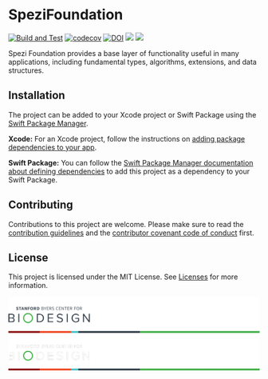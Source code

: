 <!--
                  
This source file is part of the Stanford Spezi open-source project

SPDX-FileCopyrightText: 2022 Stanford University and the project authors (see CONTRIBUTORS.md)

SPDX-License-Identifier: MIT
             
-->

# SpeziFoundation

[![Build and Test](https://github.com/StanfordSpezi/SpeziFoundation/actions/workflows/build-and-test.yml/badge.svg)](https://github.com/StanfordSpezi/SpeziFoundation/actions/workflows/build-and-test.yml)
[![codecov](https://codecov.io/gh/StanfordSpezi/SpeziFoundation/graph/badge.svg?token=9S5PQRVKF8)](https://codecov.io/gh/StanfordSpezi/SpeziFoundation)
[![DOI](https://zenodo.org/badge/DOI/10.5281/zenodo.10077558.svg)](https://doi.org/10.5281/zenodo.10077558)
[![](https://img.shields.io/endpoint?url=https%3A%2F%2Fswiftpackageindex.com%2Fapi%2Fpackages%2FStanfordSpezi%2FSpeziFoundation%2Fbadge%3Ftype%3Dswift-versions)](https://swiftpackageindex.com/StanfordSpezi/SpeziFoundation)
[![](https://img.shields.io/endpoint?url=https%3A%2F%2Fswiftpackageindex.com%2Fapi%2Fpackages%2FStanfordSpezi%2FSpeziFoundation%2Fbadge%3Ftype%3Dplatforms)](https://swiftpackageindex.com/StanfordSpezi/SpeziFoundation)

Spezi Foundation provides a base layer of functionality useful in many applications, including fundamental types, algorithms, extensions, and data structures.


## Installation

The project can be added to your Xcode project or Swift Package using the [Swift Package Manager](https://github.com/apple/swift-package-manager).

**Xcode:** For an Xcode project, follow the instructions on [adding package dependencies to your app](https://developer.apple.com/documentation/xcode/adding-package-dependencies-to-your-app).

**Swift Package:** You can follow the [Swift Package Manager documentation about defining dependencies](https://github.com/apple/swift-package-manager/blob/main/Documentation/Usage.md#defining-dependencies) to add this project as a dependency to your Swift Package.


## Contributing

Contributions to this project are welcome. Please make sure to read the [contribution guidelines](https://github.com/StanfordSpezi/.github/blob/main/CONTRIBUTING.md) and the [contributor covenant code of conduct](https://github.com/StanfordSpezi/.github/blob/main/CODE_OF_CONDUCT.md) first.


## License

This project is licensed under the MIT License. See [Licenses](https://github.com/StanfordSpezi/Spezi/tree/main/LICENSES) for more information.

![Spezi Footer](https://raw.githubusercontent.com/StanfordSpezi/.github/main/assets/Footer.png#gh-light-mode-only)
![Spezi Footer](https://raw.githubusercontent.com/StanfordSpezi/.github/main/assets/Footer~dark.png#gh-dark-mode-only)